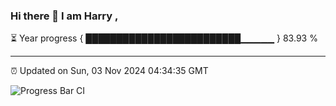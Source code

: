 ### Hi there 👋 I am Harry , 

⏳ Year progress { █████████████████████████▁▁▁▁▁ } 83.93 %

---

⏰ Updated on Sun, 03 Nov 2024 04:34:35 GMT

![Progress Bar CI](https://github.com/duykhang68/duykhang68/workflows/Progress%20Bar%20CI/badge.svg)

